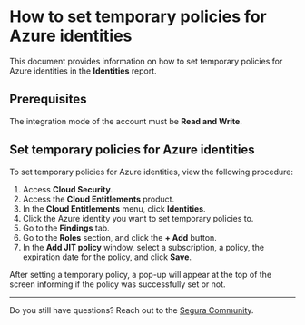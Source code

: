 # How to set temporary policies for Azure identities

This document provides information on how to set temporary policies for Azure identities in the **Identities** report.

## Prerequisites

The integration mode of the account must be **Read and Write**.

## Set temporary policies for Azure identities

To set temporary policies for Azure identities, view the following procedure:

1. Access **Cloud Security**.  
2. Access the **Cloud Entitlements** product.  
3. In the **Cloud Entitlements** menu, click **Identities**.  
4. Click the Azure identity you want to set temporary policies to.  
5. Go to the **Findings** tab.  
6. Go to the **Roles** section, and click the **\+ Add** button.  
7. In the **Add JIT policy** window, select a subscription, a policy, the expiration date for the policy, and click **Save**.

After setting a temporary policy, a pop-up will appear at the top of the screen informing if the policy was successfully set or not.

---
Do you still have questions? Reach out to the [Segura Community](https://community.Segura.io/).